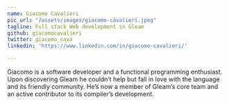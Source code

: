 ```yaml
---
name: Giacomo Cavalieri
pic_url: "/assets/images/giacomo-cavalieri.jpeg"
tagline: Full stack Web development in Gleam
github: giacomocavalieri
twitter: giacomo_cava
linkedin: 'https://www.linkedin.com/in/giacomo-cavalieri/'

---
```

Giacomo is a software developer and a functional programming enthusiast.
Upon discovering Gleam he couldn’t help but fall in love with the language and its friendly community.
He’s now a member of Gleam’s core team and an active contributor to its compiler’s development.

